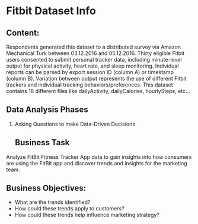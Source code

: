 # Fitbit Dataset Info
## Content:
Respondents generated this dataset to a distributed survey via Amazon Mechanical Turk between 03.12.2016 and 05.12.2016. Thirty eligible Fitbit users consented to submit personal tracker data, including minute-level output for physical activity, heart rate, and sleep monitoring. Individual reports can be parsed by export session ID (column A) or timestamp (column B). Variation between output represents the use of different Fitbit trackers and individual tracking behaviors/preferences. 
This dataset contains 18 different files like dailyActivity, dailyCalories, hourlySteps, etc…
## Data Analysis Phases
1. Asking Questions to make Data-Driven Decisions
   ## Business Task
Analyze FitBit Fitness Tracker App data to gain insights into how consumers are using the FitBit app and discover trends and insights for the marketing team.

## Business Objectives:
* What are the trends identified?
* How could these trends apply to customers?
* How could these trends help influence marketing strategy?
